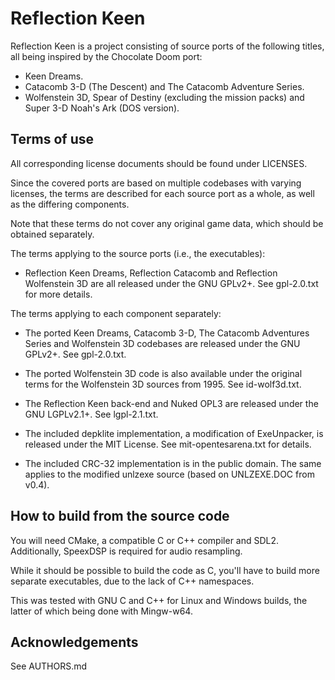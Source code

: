 # Reflection Keen

Reflection Keen is a project consisting of source ports of the
following titles, all being inspired by the Chocolate Doom port:
- Keen Dreams.
- Catacomb 3-D (The Descent) and The Catacomb Adventure Series.
- Wolfenstein 3D, Spear of Destiny (excluding the mission packs)
and Super 3-D Noah's Ark (DOS version).

## Terms of use

All corresponding license documents should be found under LICENSES.

Since the covered ports are based on multiple codebases with
varying licenses, the terms are described for each source port
as a whole, as well as the differing components.

Note that these terms do not cover any original game data,
which should be obtained separately.

The terms applying to the source ports (i.e., the executables):

- Reflection Keen Dreams, Reflection Catacomb and Reflection Wolfenstein 3D
are all released under the GNU GPLv2+. See gpl-2.0.txt for more details.

The terms applying to each component separately:

- The ported Keen Dreams, Catacomb 3-D, The Catacomb Adventures Series and
Wolfenstein 3D codebases are released under the GNU GPLv2+. See gpl-2.0.txt.

- The ported Wolfenstein 3D code is also available under the original
terms for the Wolfenstein 3D sources from 1995. See id-wolf3d.txt.

- The Reflection Keen back-end and Nuked OPL3 are released
under the GNU LGPLv2.1+. See lgpl-2.1.txt.

- The included depklite implementation, a modification of ExeUnpacker,
is released under the MIT License. See mit-opentesarena.txt for details.

- The included CRC-32 implementation is in the public domain. The same
applies to the modified unlzexe source (based on UNLZEXE.DOC from v0.4).

## How to build from the source code

You will need CMake, a compatible C or C++ compiler and SDL2.
Additionally, SpeexDSP is required for audio resampling.

While it should be possible to build the code as C,
you'll have to build more separate executables,
due to the lack of C++ namespaces.

This was tested with GNU C and C++ for Linux and Windows builds,
the latter of which being done with Mingw-w64.

## Acknowledgements

See AUTHORS.md
